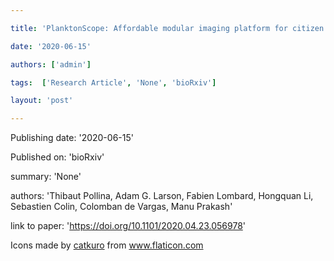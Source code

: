 ---
title: 'PlanktonScope: Affordable modular imaging platform for citizen oceanography '
date: '2020-06-15'
authors: ['admin']
tags:  ['Research Article', 'None', 'bioRxiv']
layout: 'post'
---
Publishing date: '2020-06-15'

Published on: 'bioRxiv'

summary: 'None'

authors: 'Thibaut Pollina, Adam G. Larson, Fabien Lombard, Hongquan Li, Sebastien Colin, Colomban de Vargas,  Manu Prakash'

link to paper: 'https://doi.org/10.1101/2020.04.23.056978'

Icons made by <a href="https://www.flaticon.com/free-icon/bookshelves_3576884" title="catkuro">catkuro</a> from <a href="https://www.flaticon.com/" title="Flaticon"> www.flaticon.com</a>